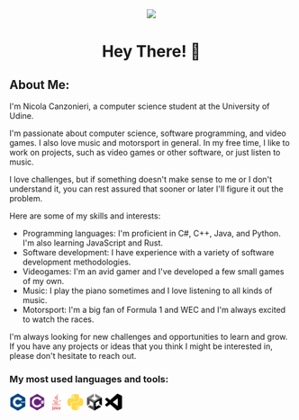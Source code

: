 <div id="header" align="center">
  <img src="https://blush.design/api/download?shareUri=gOQmDIbiN6fKcRiU&c=Skin_0%7Eedb98a&w=800&h=800&fm=png" width="150"/>
</div>

<h1 align="center">
  Hey There! 👋
</h1>

## About Me:

I'm Nicola Canzonieri, a computer science student at the University of Udine. 

I'm passionate about computer science, software programming, and video games. I also love music and motorsport in general.
In my free time, I like to work on projects, such as video games or other software, or just listen to music. 

I love challenges, but if something doesn't make sense to me or I don't understand it, you can rest assured that sooner or later I'll figure it out the problem.

Here are some of my skills and interests:

* Programming languages: I'm proficient in C#, C++, Java, and Python. I'm also learning JavaScript and Rust.
* Software development: I have experience with a variety of software development methodologies.
* Videogames: I'm an avid gamer and I've developed a few small games of my own.
* Music: I play the piano sometimes and I love listening to all kinds of music.
* Motorsport: I'm a big fan of Formula 1 and WEC and I'm always excited to watch the races.


I'm always looking for new challenges and opportunities to learn and grow. If you have any projects or ideas that you think I might be interested in, please don't hesitate to reach out.


### My most used languages and tools:
<div>
  <img src="https://github.com/devicons/devicon/blob/master/icons/cplusplus/cplusplus-plain.svg" width="30"/>
  <img src="https://github.com/devicons/devicon/blob/master/icons/csharp/csharp-plain.svg" width="30"/>
  <img src="https://github.com/devicons/devicon/blob/master/icons/java/java-plain-wordmark.svg" width="30"/>
  <img src="https://github.com/devicons/devicon/blob/master/icons/python/python-plain.svg" width="30"/>
  <img src="https://github.com/devicons/devicon/blob/master/icons/unity/unity-original.svg" width="30"/>
  <img src="https://github.com/devicons/devicon/blob/master/icons/vscode/vscode-plain.svg" width="30"/>
</div>

<!--
**nicolacanzonieri/nicolacanzonieri** is a ✨ _special_ ✨ repository because its `README.md` (this file) appears on your GitHub profile.

Here are some ideas to get you started:

- 🔭 I’m currently working on ...
- 🌱 I’m currently learning ...
- 👯 I’m looking to collaborate on ...
- 🤔 I’m looking for help with ...
- 💬 Ask me about ...
- 📫 How to reach me: ...
- 😄 Pronouns: ...
- ⚡ Fun fact: ...
-->
